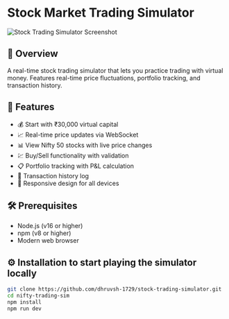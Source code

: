 # Stock Market Trading Simulator

![Stock Trading Simulator Screenshot](./public/screenshot.png)

## 📌 Overview
A real-time stock trading simulator that lets you practice trading with virtual money. Features real-time price fluctuations, portfolio tracking, and transaction history.

## 🚀 Features
- 💰 Start with ₹30,000 virtual capital
- 📈 Real-time price updates via WebSocket
- 📊 View Nifty 50 stocks with live price changes
- 💹 Buy/Sell functionality with validation
- 📋 Portfolio tracking with P&L calculation
- 📜 Transaction history log
- 📱 Responsive design for all devices

## 🛠️ Prerequisites
- Node.js (v16 or higher)
- npm (v8 or higher)
- Modern web browser

## ⚙️ Installation to start playing the simulator locally
```bash
git clone https://github.com/dhruvsh-1729/stock-trading-simulator.git
cd nifty-trading-sim
npm install
npm run dev
